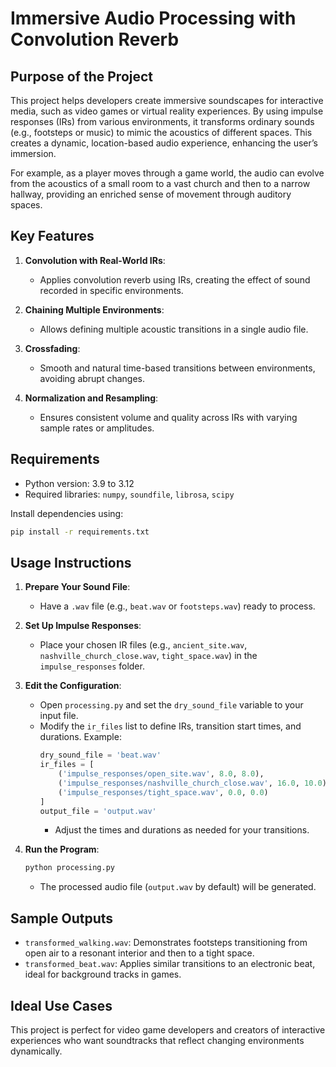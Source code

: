
# Immersive Audio Processing with Convolution Reverb

## Purpose of the Project

This project helps developers create immersive soundscapes for interactive media, such as video games or virtual reality experiences. By using impulse responses (IRs) from various environments, it transforms ordinary sounds (e.g., footsteps or music) to mimic the acoustics of different spaces. This creates a dynamic, location-based audio experience, enhancing the user’s immersion.

For example, as a player moves through a game world, the audio can evolve from the acoustics of a small room to a vast church and then to a narrow hallway, providing an enriched sense of movement through auditory spaces.

## Key Features

1. **Convolution with Real-World IRs**: 
   - Applies convolution reverb using IRs, creating the effect of sound recorded in specific environments.

2. **Chaining Multiple Environments**: 
   - Allows defining multiple acoustic transitions in a single audio file.

3. **Crossfading**: 
   - Smooth and natural time-based transitions between environments, avoiding abrupt changes.

4. **Normalization and Resampling**: 
   - Ensures consistent volume and quality across IRs with varying sample rates or amplitudes.

## Requirements

- Python version: 3.9 to 3.12
- Required libraries: `numpy`, `soundfile`, `librosa`, `scipy`

Install dependencies using:
```bash
pip install -r requirements.txt
```

## Usage Instructions

1. **Prepare Your Sound File**:
   - Have a `.wav` file (e.g., `beat.wav` or `footsteps.wav`) ready to process.

2. **Set Up Impulse Responses**:
   - Place your chosen IR files (e.g., `ancient_site.wav`, `nashville_church_close.wav`, `tight_space.wav`) in the `impulse_responses` folder.

3. **Edit the Configuration**:
   - Open `processing.py` and set the `dry_sound_file` variable to your input file.
   - Modify the `ir_files` list to define IRs, transition start times, and durations. Example:
     ```python
     dry_sound_file = 'beat.wav'
     ir_files = [
         ('impulse_responses/open_site.wav', 8.0, 8.0),
         ('impulse_responses/nashville_church_close.wav', 16.0, 10.0),
         ('impulse_responses/tight_space.wav', 0.0, 0.0)
     ]
     output_file = 'output.wav'
     ```
     - Adjust the times and durations as needed for your transitions.

4. **Run the Program**:
   ```bash
   python processing.py
   ```
   - The processed audio file (`output.wav` by default) will be generated.

## Sample Outputs

- `transformed_walking.wav`: Demonstrates footsteps transitioning from open air to a resonant interior and then to a tight space.
- `transformed_beat.wav`: Applies similar transitions to an electronic beat, ideal for background tracks in games.

## Ideal Use Cases

This project is perfect for video game developers and creators of interactive experiences who want soundtracks that reflect changing environments dynamically.
